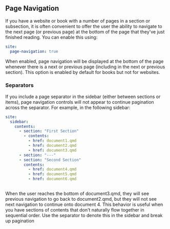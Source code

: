## Page Navigation

If you have a website or book with a number of pages in a section or subsection, it is often convenient to offer the user the ability to navigate to the next page (or previous page) at the bottom of the page that they've just finished reading. You can enable this using:

``` yaml
site:
  page-navigation: true
```

When enabled, page navigation will be displayed at the bottom of the page whenever there is a next or previous page (including in the next or previous section). This option is enabled by default for books but not for websites.

### Separators

If you include a page separator in the sidebar (either between sections or items), page navigation controls will not appear to continue pagination across the separator. For example, in the following sidebar:

``` yaml
site:
  sidebar:
    contents:
      - section: "First Section"
        - contents:
          - href: document1.qmd
          - href: document2.qmd
          - href: document3.qmd
      - section: "---"
      - section: "Second Section"
        contents:
          - href: document4.qmd
          - href: document5.qmd
          - href: document6.qmd
          
```

When the user reaches the bottom of document3.qmd, they will see previous navigation to go back to document2.qmd, but they will not see next navigation to continue onto document 4. This behavior is useful when you have sections of contents that don't naturally flow together in sequential order. Use the separator to denote this in the sidebar and break up pagination